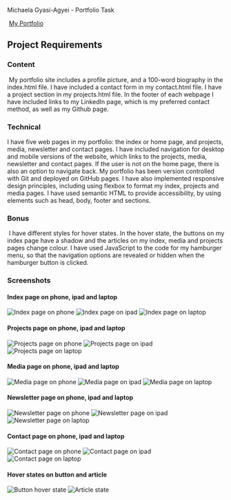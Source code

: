 Michaela Gyasi-Agyei - Portfolio Task  

​
[My Portfolio](mikiashanti.github.io)
​
## Project Requirements

### Content
​
My portfolio site includes a profile picture, and a 100-word biography in the index.html file. I have included a contact form in my contact.html file. I have a project section in my projects.html file. In the footer of each webpage I have included links to my LinkedIn page, which is my preferred contact method, as well as my Github page. 

### Technical

I have five web pages in my portfolio: the index or home page, and projects, media, newsletter and contact pages. I have included navigation for desktop and mobile versions of the website, which links to the projects, media, newsletter and contact pages. If the user is not on the home page, there is also an option to navigate back. My portfolio has been version controlled with Git and deployed on GitHub pages. I have also implemented responsive design principles, including using flexbox to format my index, projects and media pages. I have used semantic HTML to provide accessibility, by using elements such as head, body, footer and sections.

### Bonus
​
I have different styles for hover states. In the hover state, the buttons on my index page have a shadow and the articles on my index, media and projects pages change colour. I have used JavaScript to the code for my hamburger menu, so that the navigation options are revealed or hidden when the hamburger button is clicked.

### Screenshots
####  Index page on phone, ipad and laptop
![Index page on phone](./img/screenshots/index_phone.png)
![Index page on ipad](./img/screenshots/index_ipad.png)
![Index page on laptop](./img/screenshots/index_laptop.png)

####  Projects page on phone, ipad and laptop
![Projects page on phone](./img/screenshots/projects_phone.png)
![Projects page on ipad](./img/screenshots/projects_ipad.png)
![Projects page on laptop](./img/screenshots/projects_laptop.png)

####  Media page on phone, ipad and laptop
![Media page on phone](./img/screenshots/media_phone.png)
![Media page on ipad](./img/screenshots/media_ipad.png)
![Media page on laptop](./img/screenshots/media_laptop.png)

####  Newsletter page on phone, ipad and laptop
![Newsletter page on phone](./img/screenshots/newsletter_phone.png)
![Newsletter page on ipad](./img/screenshots/newsletter_ipad.png)
![Newsletter page on laptop](./img/screenshots/newsletter_laptop.png)

####  Contact page on phone, ipad and laptop
![Contact page on phone](./img/screenshots/contact_phone.png)
![Contact page on ipad](./img/screenshots/contact_ipad.png)
![Contact page on laptop](./img/screenshots/contact_laptop.png)

####  Hover states on button and article
![Button hover state](./img/screenshots/hover_button.png)
![Article state](./img/screenshots/hover_article.png)

